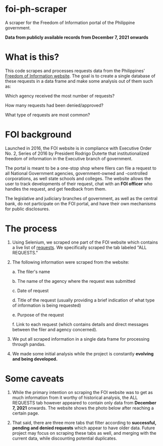 # foi-ph-scraper
A scraper for the Freedom of Information portal of the Philippine government.

**Data from publicly available records from December 7, 2021 onwards**

# What is this?

This code scrapes and processes requests data from the Philippines' [Freedom of Information website](www.foi.gov.ph). The goal is to create a single 
database of these requests in a data frame and make some analysis out of them such as:

Which agency received the most number of requests?

How many requests had been denied/approved?

What type of requests are most common?

# FOI background

Launched in 2016, the FOI website is in compliance with Executive Order No. 2, Series of 2016 by President Rodrigo Duterte that institutionalized 
freedom of information in the Executive branch of government.

The portal is meant to be a one-stop shop where filers can file a request to all National Government agencies, government-owned and -controlled corporations,
as well state schools and colleges. The website allows the user to track developments of their request, chat with an **FOI officer** who handles the request,
and get feedback from them.

The legislative and judiciary branches of government, as well as the central bank, do not participate on the FOI portal, and have their own mechanisms for
public disclosures.

# The process

1. Using Selenium, we scraped one part of the FOI website which contains a live list of [requests](www.foi.gov.ph/requests). We specifically scraped 
the tab labeled "ALL REQUESTS."

2. The following information were scraped from the website:

      a. The filer's name
      
      b. The name of the agency where the request was submitted
      
      c. Date of request
      
      d. Title of the request (usually providing a brief indication of what type of information is being requested)

      e. Purpose of the request
      
      f. Link to each request (which contains details and direct messages between the filer and agency concerned).

3. We put all scraped information in a single data frame for processing through pandas.

4. We made some initial analysis while the project is constantly **evolving and being developed.**

# Some caveats

1. While the primary intention on scraping the FOI website was to get as much information from it worthy of historical analysis, the ALL REQUESTS tab
however appeared to contain only data from **December 7, 2021** onwards. The website shows the photo below after reaching a certain page.

2. That said, there are three more tabs that filter according to **successful, pending and denied requests** which appear to have older data. Future project
may focus on scraping these tabs as well, and merging with the current data, while discounting potential duplicates.
